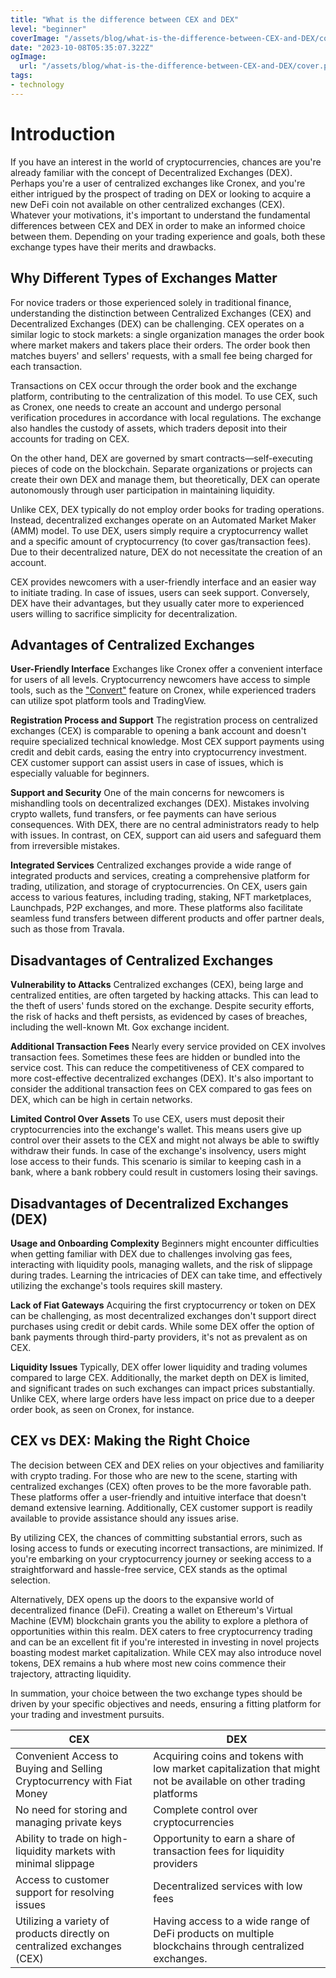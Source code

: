 ```yaml
---
title: "What is the difference between CEX and DEX"
level: "beginner"
coverImage: "/assets/blog/what-is-the-difference-between-CEX-and-DEX/cover.png"
date: "2023-10-08T05:35:07.322Z"
ogImage:
  url: "/assets/blog/what-is-the-difference-between-CEX-and-DEX/cover.png"
tags:
- technology
---
```


# Introduction

If you have an interest in the world of cryptocurrencies, chances are you're already familiar with the concept of Decentralized Exchanges (DEX). Perhaps you're a user of centralized exchanges like Cronex, and you're either intrigued by the prospect of trading on DEX or looking to acquire a new DeFi coin not available on other centralized exchanges (CEX). Whatever your motivations, it's important to understand the fundamental differences between CEX and DEX in order to make an informed choice between them. Depending on your trading experience and goals, both these exchange types have their merits and drawbacks.
## Why Different Types of Exchanges Matter

For novice traders or those experienced solely in traditional finance, understanding the distinction between Centralized Exchanges (CEX) and Decentralized Exchanges (DEX) can be challenging. CEX operates on a similar logic to stock markets: a single organization manages the order book where market makers and takers place their orders. The order book then matches buyers' and sellers' requests, with a small fee being charged for each transaction.

Transactions on CEX occur through the order book and the exchange platform, contributing to the centralization of this model. To use CEX, such as Cronex, one needs to create an account and undergo personal verification procedures in accordance with local regulations. The exchange also handles the custody of assets, which traders deposit into their accounts for trading on CEX.

On the other hand, DEX are governed by smart contracts—self-executing pieces of code on the blockchain. Separate organizations or projects can create their own DEX and manage them, but theoretically, DEX can operate autonomously through user participation in maintaining liquidity.

Unlike CEX, DEX typically do not employ order books for trading operations. Instead, decentralized exchanges operate on an Automated Market Maker (AMM) model. To use DEX, users simply require a cryptocurrency wallet and a specific amount of cryptocurrency (to cover gas/transaction fees). Due to their decentralized nature, DEX do not necessitate the creation of an account.

CEX provides newcomers with a user-friendly interface and an easier way to initiate trading. In case of issues, users can seek support. Conversely, DEX have their advantages, but they usually cater more to experienced users willing to sacrifice simplicity for decentralization.
## Advantages of Centralized Exchanges

**User-Friendly Interface** Exchanges like Cronex offer a convenient interface for users of all levels. Cryptocurrency newcomers have access to simple tools, such as the ["Convert"](https://cronex.io/convert) feature on Cronex, while experienced traders can utilize spot platform tools and TradingView.

**Registration Process and Support** The registration process on centralized exchanges (CEX) is comparable to opening a bank account and doesn't require specialized technical knowledge. Most CEX support payments using credit and debit cards, easing the entry into cryptocurrency investment. CEX customer support can assist users in case of issues, which is especially valuable for beginners.

**Support and Security** One of the main concerns for newcomers is mishandling tools on decentralized exchanges (DEX). Mistakes involving crypto wallets, fund transfers, or fee payments can have serious consequences. With DEX, there are no central administrators ready to help with issues. In contrast, on CEX, support can aid users and safeguard them from irreversible mistakes.

**Integrated Services** Centralized exchanges provide a wide range of integrated products and services, creating a comprehensive platform for trading, utilization, and storage of cryptocurrencies. On CEX, users gain access to various features, including trading, staking, NFT marketplaces, Launchpads, P2P exchanges, and more. These platforms also facilitate seamless fund transfers between different products and offer partner deals, such as those from Travala.

## Disadvantages of Centralized Exchanges

**Vulnerability to Attacks** Centralized exchanges (CEX), being large and centralized entities, are often targeted by hacking attacks. This can lead to the theft of users' funds stored on the exchange. Despite security efforts, the risk of hacks and theft persists, as evidenced by cases of breaches, including the well-known Mt. Gox exchange incident.

**Additional Transaction Fees** Nearly every service provided on CEX involves transaction fees. Sometimes these fees are hidden or bundled into the service cost. This can reduce the competitiveness of CEX compared to more cost-effective decentralized exchanges (DEX). It's also important to consider the additional transaction fees on CEX compared to gas fees on DEX, which can be high in certain networks.

**Limited Control Over Assets** To use CEX, users must deposit their cryptocurrencies into the exchange's wallet. This means users give up control over their assets to the CEX and might not always be able to swiftly withdraw their funds. In case of the exchange's insolvency, users might lose access to their funds. This scenario is similar to keeping cash in a bank, where a bank robbery could result in customers losing their savings.

## Disadvantages of Decentralized Exchanges (DEX)

**Usage and Onboarding Complexity** Beginners might encounter difficulties when getting familiar with DEX due to challenges involving gas fees, interacting with liquidity pools, managing wallets, and the risk of slippage during trades. Learning the intricacies of DEX can take time, and effectively utilizing the exchange's tools requires skill mastery.

**Lack of Fiat Gateways** Acquiring the first cryptocurrency or token on DEX can be challenging, as most decentralized exchanges don't support direct purchases using credit or debit cards. While some DEX offer the option of bank payments through third-party providers, it's not as prevalent as on CEX.

**Liquidity Issues** Typically, DEX offer lower liquidity and trading volumes compared to large CEX. Additionally, the market depth on DEX is limited, and significant trades on such exchanges can impact prices substantially. Unlike CEX, where large orders have less impact on price due to a deeper order book, as seen on Cronex, for instance.

## CEX vs DEX: Making the Right Choice

The decision between CEX and DEX relies on your objectives and familiarity with crypto trading. For those who are new to the scene, starting with centralized exchanges (CEX) often proves to be the more favorable path. These platforms offer a user-friendly and intuitive interface that doesn't demand extensive learning. Additionally, CEX customer support is readily available to provide assistance should any issues arise.

By utilizing CEX, the chances of committing substantial errors, such as losing access to funds or executing incorrect transactions, are minimized. If you're embarking on your cryptocurrency journey or seeking access to a straightforward and hassle-free service, CEX stands as the optimal selection.

Alternatively, DEX opens up the doors to the expansive world of decentralized finance (DeFi). Creating a wallet on Ethereum's Virtual Machine (EVM) blockchain grants you the ability to explore a plethora of opportunities within this realm. DEX caters to free cryptocurrency trading and can be an excellent fit if you're interested in investing in novel projects boasting modest market capitalization. While CEX may also introduce novel tokens, DEX remains a hub where most new coins commence their trajectory, attracting liquidity.

In summation, your choice between the two exchange types should be driven by your specific objectives and needs, ensuring a fitting platform for your trading and investment pursuits.

| CEX  | DEX |
| ------------- | ------------- |
|  Convenient Access to Buying and Selling Cryptocurrency with Fiat Money | Acquiring coins and tokens with low market capitalization that might not be available on other trading platforms |
|No need for storing and managing private keys | Complete control over cryptocurrencies | 
|Ability to trade on high-liquidity markets with minimal slippage       |    Opportunity to earn a share of transaction fees for liquidity providers  
| Access to customer support for resolving issues  | Decentralized services with low fees |
| Utilizing a variety of products directly on centralized exchanges (CEX)| Having access to a wide range of DeFi products on multiple blockchains through centralized exchanges. |

<!--stackedit_data:
eyJoaXN0b3J5IjpbMjIxODk5NjU2XX0=
-->